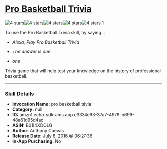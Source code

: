 # [Pro Basketball Trivia](http://alexa.amazon.com/#skills/amzn1.echo-sdk-ams.app.e3334e93-37a7-4978-b699-48a61d95d4ac)
![4 stars](../../images/ic_star_black_18dp_1x.png)![4 stars](../../images/ic_star_black_18dp_1x.png)![4 stars](../../images/ic_star_black_18dp_1x.png)![4 stars](../../images/ic_star_black_18dp_1x.png)![4 stars](../../images/ic_star_border_black_18dp_1x.png) 1

To use the Pro Basketball Trivia skill, try saying...

* *Alexa, Play Pro Basketball Trivia*

* *The answer is one*

* *one*

Trivia game that will help test your knowledge on the history of professional basketball.

***

### Skill Details

* **Invocation Name:** pro basketball trivia
* **Category:** null
* **ID:** amzn1.echo-sdk-ams.app.e3334e93-37a7-4978-b699-48a61d95d4ac
* **ASIN:** B01I4XDOLG
* **Author:** Anthony Cuevas
* **Release Date:** July 8, 2016 @ 06:27:36
* **In-App Purchasing:** No
